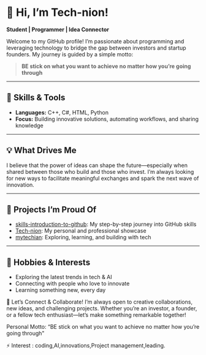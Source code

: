 # 👋 Hi, I’m Tech-nion!

**Student | Programmer | Idea Connector**

Welcome to my GitHub profile! I’m passionate about programming and leveraging technology to bridge the gap between investors and startup founders. My journey is guided by a simple motto:

> **BE stick on what you want to achieve no matter how you’re going through**

---

## 🚀 Skills & Tools

- **Languages:** C++, C#, HTML, Python
- **Focus:** Building innovative solutions, automating workflows, and sharing knowledge

---

## 💡 What Drives Me

I believe that the power of ideas can shape the future—especially when shared between those who build and those who invest. I’m always looking for new ways to facilitate meaningful exchanges and spark the next wave of innovation.

---

## 🌱 Projects I’m Proud Of

- [skills-introduction-to-github](https://github.com/Tech-nion/skills-introduction-to-github): My step-by-step journey into GitHub skills
- [Tech-nion](https://github.com/Tech-nion/Tech-nion): My personal and professional showcase
- [mytechian](https://github.com/Tech-nion/mytechian): Exploring, learning, and building with tech

---

## 🧠 Hobbies & Interests

- Exploring the latest trends in tech & AI
- Connecting with people who love to innovate
- Learning something new, every day
  
 🎨 Let’s Connect & Collaborate!
I’m always open to creative collaborations, new ideas, and challenging projects. Whether you’re an investor, a founder, or a fellow tech enthusiast—let’s make something remarkable together!

  Personal Motto:
  “BE stick on what you want to achieve no matter how you’re going through"

⚡ Interest : coding,AI,innovations,Project management,leading.

